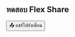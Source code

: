 <!DOCTYPE html>
<html>
<head>
  <meta charset="utf-8">
  <title>LINE Flex Share Demo</title>
  <script src="https://static.line-scdn.net/liff/edge/2/sdk.js"></script>
</head>
<body>
  <h2>ทดสอบ Flex Share</h2>
  <button id="shareBtn">📤 แชร์ไปยังเพื่อน</button>

  <script>
    async function main() {
      await liff.init({ liffId: "2007959352-mpLy7O5l" });

      console.log("LINE version:", liff.getLineVersion());
      console.log("shareTargetPicker available?", liff.isApiAvailable('shareTargetPicker'));

      if (!liff.isApiAvailable('shareTargetPicker')) {
        alert("LINE App ไม่รองรับ shareTargetPicker ❌");
        return;
      }

      document.getElementById("shareBtn").onclick = async () => {
        const flexMessage = {
          type: "flex",
          altText: "Flex Demo",
          contents: {
            type: "bubble",
            body: {
              type: "box",
              layout: "vertical",
              contents: [
                { type: "text", text: "Hello LINE 👋", weight: "bold", size: "xl", align: "center" },
                { type: "text", text: "นี่คือ Flex Message ตัวอย่าง", size: "md", color: "#666666", align: "center" }
              ]
            }
          }
        };

        try {
          const result = await liff.shareTargetPicker([flexMessage]);
          if (result) alert("✅ แชร์เรียบร้อย");
          else alert("❌ ยกเลิกการแชร์");
        } catch (err) {
          console.error(err);
          alert("⚠️ Error: " + err);
        }
      };
    }

    main();
  </script>
</body>
</html>
